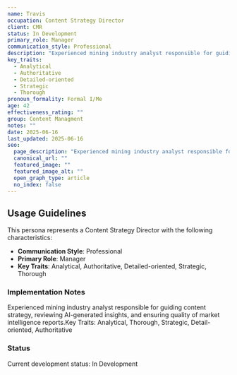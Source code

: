 ```yaml
---
name: Travis
occupation: Content Strategy Director
client: CMR
status: In Development
primary_role: Manager
communication_style: Professional
description: "Experienced mining industry analyst responsible for guiding content strategy, reviewing AI-generated insights, and ensuring quality of market intelligence reports.Key Traits: Analytical, Thorough, Strategic, Detail-oriented, Authoritative"
key_traits:
  - Analytical
  - Authoritative
  - Detailed-oriented
  - Strategic
  - Thorough
pronoun_formality: Formal I/Me
age: 42
effectiveness_rating: ""
group: Content Managment
notes: ""
date: 2025-06-16
last_updated: 2025-06-16
seo:
  page_description: "Experienced mining industry analyst responsible for guiding content strategy, reviewing AI-generated insights, and ensuring quality of market intelligence reports.Key Traits: Analytical, Thorough, Strategic, Detail-oriented, Authoritative"
  canonical_url: ""
  featured_image: ""
  featured_image_alt: ""
  open_graph_type: article
  no_index: false
---
```


## Usage Guidelines

This persona represents a Content Strategy Director with the following characteristics:

- **Communication Style**: Professional
- **Primary Role**: Manager
- **Key Traits**: Analytical, Authoritative, Detailed-oriented, Strategic, Thorough

### Implementation Notes

Experienced mining industry analyst responsible for guiding content strategy, reviewing AI-generated insights, and ensuring quality of market intelligence reports.Key Traits: Analytical, Thorough, Strategic, Detail-oriented, Authoritative

### Status

Current development status: In Development



